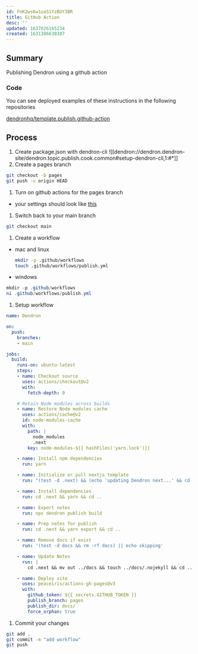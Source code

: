 ```yaml
---
id: FnK2ws6w1uaS1YzBUY3BR
title: GitHub Action
desc: ''
updated: 1637026165234
created: 1631306630307
---
```


## Summary

Publishing Dendron using a github action

### Code
You can see deployed examples of these instructions in the following repositories

[dendronhq/template.publish.github-action](https://github.com/dendronhq/template.publish.github-action)

## Process
1. Create package.json with dendron-cli
![[dendron://dendron.dendron-site/dendron.topic.publish.cook.common#setup-dendron-cli,1:#*]]
1. Create a pages branch
  ```sh
  git checkout -b pages
  git push -u origin HEAD
  ```
1. Turn on github actions for the pages branch
  - your settings should look like [this](https://www.loom.com/i/5f0cbb6eb23a48e89942d76406413303)
1. Switch back to your main branch
  ```sh
  git checkout main
  ```
1. Create a workflow
  - mac and linux
    ```sh
    mkdir -p .github/workflows
    touch .github/workflows/publish.yml
    ```
  - windows
  ```powershell
  mkdir -p .github/workflows
  ni .github/workflows/publish.yml
  ```

1. Setup workflow
  ```yml
  name: Dendron

  on:
    push:
      branches:
      - main

  jobs:
    build:
      runs-on: ubuntu-latest
      steps:
      - name: Checkout source
        uses: actions/checkout@v2
        with:
          fetch-depth: 0

      # Retain Node modules across builds
      - name: Restore Node modules cache
        uses: actions/cache@v2
        id: node-modules-cache
        with:
          path: |
            node_modules
            .next
          key: node-modules-${{ hashFiles('yarn.lock')}}

      - name: Install npm dependencies
        run: yarn

      - name: Initialize or pull nextjs template
        run: "(test -d .next) && (echo 'updating Dendron next...' && cd .next && git reset --hard && git clean -f && git pull) || (echo 'init Dendron next' && npx dendron publish init)"

      - name: Install dependencies
        run: cd .next && yarn && cd ..

      - name: Export notes
        run: npx dendron publish build

      - name: Prep notes for publish
        run: cd .next && yarn export && cd ..

      - name: Remove docs if exist
        run: '(test -d docs && rm -rf docs) || echo skipping'

      - name: Update Notes
        run: |
          cd .next && mv out ../docs && touch ../docs/.nojekyll && cd ..

      - name: Deploy site
        uses: peaceiris/actions-gh-pages@v3
        with:
          github_token: ${{ secrets.GITHUB_TOKEN }}
          publish_branch: pages
          publish_dir: docs/
          force_orphan: true
  ```
1. Commit your changes
  ```sh
  git add .
  git commit -m "add workflow"
  git push
  ```
